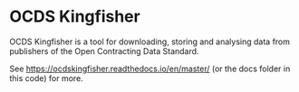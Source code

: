 # OCDS Kingfisher

OCDS Kingfisher is a tool for downloading, storing and analysing data from publishers of the Open Contracting Data Standard.

See https://ocdskingfisher.readthedocs.io/en/master/ (or the docs folder in this code) for more.
